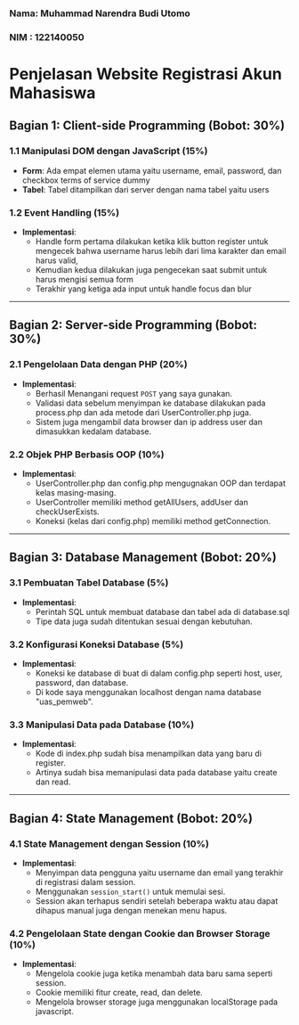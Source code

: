 ### Nama: Muhammad Narendra Budi Utomo

### NIM : 122140050

# Penjelasan Website Registrasi Akun Mahasiswa

## **Bagian 1: Client-side Programming (Bobot: 30%)**

### **1.1 Manipulasi DOM dengan JavaScript (15%)**

-   **Form**:
    Ada empat elemen utama yaitu username, email, password, dan checkbox terms of service dummy
-   **Tabel**:
    Tabel ditampilkan dari server dengan nama tabel yaitu users

### **1.2 Event Handling (15%)**

-   **Implementasi**:
    -   Handle form pertama dilakukan ketika klik button register untuk mengecek bahwa username harus lebih dari lima karakter dan email harus valid,
    -   Kemudian kedua dilakukan juga pengecekan saat submit untuk harus mengisi semua form
    -   Terakhir yang ketiga ada input untuk handle focus dan blur

---

## **Bagian 2: Server-side Programming (Bobot: 30%)**

### **2.1 Pengelolaan Data dengan PHP (20%)**

-   **Implementasi**:
    -   Berhasil Menangani request `POST` yang saya gunakan.
    -   Validasi data sebelum menyimpan ke database dilakukan pada process.php dan ada metode dari UserController.php juga.
    -   Sistem juga mengambil data browser dan ip address user dan dimasukkan kedalam database.

### **2.2 Objek PHP Berbasis OOP (10%)**

-   **Implementasi**:
    -   UserController.php dan config.php mengugnakan OOP dan terdapat kelas masing-masing.
    -   UserController memiliki method getAllUsers, addUser dan checkUserExists.
    -   Koneksi (kelas dari config.php) memiliki method getConnection.

---

## **Bagian 3: Database Management (Bobot: 20%)**

### **3.1 Pembuatan Tabel Database (5%)**

-   **Implementasi**:
    -   Perintah SQL untuk membuat database dan tabel ada di database.sql
    -   Tipe data juga sudah ditentukan sesuai dengan kebutuhan.

### **3.2 Konfigurasi Koneksi Database (5%)**

-   **Implementasi**:
    -   Koneksi ke database di buat di dalam config.php seperti host, user, password, dan database.
    -   Di kode saya menggunakan localhost dengan nama database "uas_pemweb".

### **3.3 Manipulasi Data pada Database (10%)**

-   **Implementasi**:
    -   Kode di index.php sudah bisa menampilkan data yang baru di register.
    -   Artinya sudah bisa memanipulasi data pada database yaitu create dan read.

---

## **Bagian 4: State Management (Bobot: 20%)**

### **4.1 State Management dengan Session (10%)**

-   **Implementasi**:
    -   Menyimpan data pengguna yaitu username dan email yang terakhir di registrasi dalam session.
    -   Menggunakan `session_start()` untuk memulai sesi.
    -   Session akan terhapus sendiri setelah beberapa waktu atau dapat dihapus manual juga dengan menekan menu hapus.

### **4.2 Pengelolaan State dengan Cookie dan Browser Storage (10%)**

-   **Implementasi**:
    -   Mengelola cookie juga ketika menambah data baru sama seperti session.
    -   Cookie memiliki fitur create, read, dan delete.
    -   Mengelola browser storage juga menggunakan localStorage pada javascript.
